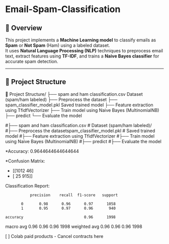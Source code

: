 # Email-Spam-Classification

## 📌 Overview
This project implements a **Machine Learning model** to classify emails as **Spam** or **Not Spam** (Ham) using a labeled dataset.  
It uses **Natural Language Processing (NLP)** techniques to preprocess email text, extract features using **TF-IDF**, and trains a **Naive Bayes classifier** for accurate spam detection.

---

## 📂 Project Structure
📂 Project Structure/
├── spam and ham classification.csv Dataset (spam/ham labeled)
├── Preprocess the dataset
├── spam_classifier_model.pkl Saved trained model
├── Feature extraction using TfidfVectorizer
├── Train model using Naive Bayes (MultinomialNB)
├── predict
└── Evaluate the model



#├── spam and ham classification.csv # Dataset (spam/ham labeled)/ 
#├── Preprocess the datasetspam_classifier_model.pkl # Saved trained model
#├── Feature extraction using TfidfVectorizer
#├── Train model using Naive Bayes (MultinomialNB)
#├── predict
#├── Evaluate the model  



*Accuracy: 0.9644644644644644

*Confusion Matrix:
* [[1012   46]
* [  25  915]]
 
Classification Report:

               precision    recall  f1-score   support

           0       0.98      0.96      0.97      1058
           1       0.95      0.97      0.96       940

    accuracy                           0.96      1998
   macro avg       0.96      0.96      0.96      1998
weighted avg       0.96      0.96      0.96      1998


[ ]
Colab paid products - Cancel contracts here
